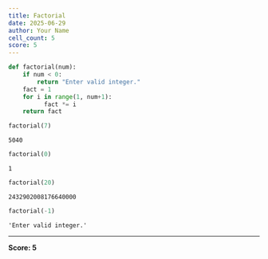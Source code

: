 ```yaml
---
title: Factorial
date: 2025-06-29
author: Your Name
cell_count: 5
score: 5
---
```


```python
def factorial(num):
    if num < 0:
        return "Enter valid integer."
    fact = 1
    for i in range(1, num+1):
          fact *= i
    return fact
```


```python
factorial(7)
```




    5040




```python
factorial(0)
```




    1




```python
factorial(20)
```




    2432902008176640000




```python
factorial(-1)
```




    'Enter valid integer.'




---
**Score: 5**